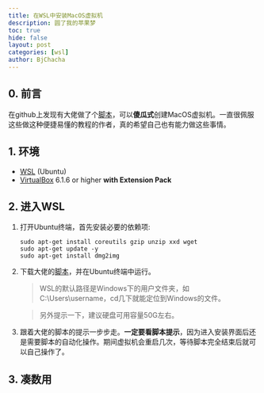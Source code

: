 ```yaml
---
title: 在WSL中安装MacOS虚拟机
description: 圆了我的苹果梦
toc: true
hide: false
layout: post
categories: [wsl]
author: BjChacha
---
```


## 0. 前言
在github上发现有大佬做了个[脚本](https://github.com/myspaghetti/macos-virtualbox)，可以**傻瓜式**创建MacOS虚拟机。一直很佩服这些做这种便捷易懂的教程的作者，真的希望自己也有能力做这些事情。

## 1. 环境
* [WSL](https://docs.microsoft.com/en-us/windows/wsl/install-win10) (Ubuntu)
* [VirtualBox](https://www.virtualbox.org/wiki/Downloads) 6.1.6 or higher **with Extension Pack**

## 2. 进入WSL
1. 打开Ubuntu终端，首先安装必要的依赖项: 
    ```
    sudo apt-get install coreutils gzip unzip xxd wget  
    sudo apt-get update -y  
    sudo apt-get install dmg2img
    ```

2. 下载大佬的[脚本](https://raw.githubusercontent.com/myspaghetti/macos-virtualbox/master/macos-guest-virtualbox.sh)，并在Ubuntu终端中运行。
   > WSL的默认路径是Windows下的用户文件夹，如C:\Users\username，cd几下就能定位到Windows的文件。  

   > 另外提示一下，建议硬盘可用容量50G左右。

3. 跟着大佬的脚本的提示一步步走。**一定要看脚本提示**，因为进入安装界面后还是需要脚本的自动化操作。期间虚拟机会重启几次，等待脚本完全结束后就可以自己操作了。

## 3. 凑数用